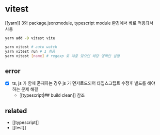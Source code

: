 # vitest

[[yarn]] 3와 package.json:module, typescript module 환경에서 바로 적용되서 사용

```sh
yarn add -D vitest vite
```

```sh
yarn vitest # auto watch
yarn vitest run # 1 회용
yarn vitest [name] # regexp 로 대충 맞으면 해당 영역만 실행
```

## error
- [X] ts, js 가 함께 존재하는 경우 js 가 먼저로드되어 타입스크립트 수정후 빌드를 해야하는 문제 해결
  - [[typescript|## build clean]] 참조

## related
- [[typescript]]
- [[test]]

